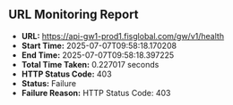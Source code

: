 ## URL Monitoring Report

- **URL:** https://api-gw1-prod1.fisglobal.com/gw/v1/health
- **Start Time:** 2025-07-07T09:58:18.170208
- **End Time:** 2025-07-07T09:58:18.397225
- **Total Time Taken:** 0.227017 seconds
- **HTTP Status Code:** 403
- **Status:** Failure
- **Failure Reason:** HTTP Status Code: 403
